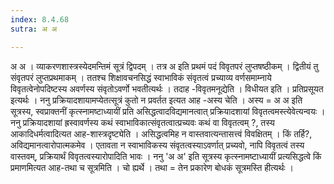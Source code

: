 ```yaml
---
index: 8.4.68
sutra: अ अ

---
```

अ अ । व्याकरणशास्त्रस्येदमन्तिमं सूत्रं द्विपदम् । तत्र अ इति प्रथमं पदं विवृतपरं लुप्तषष्ठीकम् । द्वितीयं तु संवृतपरं लुप्तप्रथमाकम् । ततश्च शिक्षावचनसिद्धं स्वाभाविकं संवृतत्वं प्रच्याव्य वर्णसमाम्नाये विवृतत्वेनोपदिष्टस्य अवर्णस्य संवृतोऽवर्णो भवतीत्यर्थः । तदाह -विवृतमनूद्येति । विधीयत इति । प्रतिप्रसूयत इत्यर्थः । ननु प्रक्रियादशायामप्येतत्सूत्रं कुतो न प्रवर्तत इत्यत आह -अस्य चेति । अस्य = अ अ इति सूत्रस्य, स्वप्राक्तनीं कृत्स्नामष्टाध्यायीं प्रति असिद्धत्वादविद्यमानत्वात् प्रक्रियादशायां विवृतत्वमस्त्येवेत्यन्वयः । ननु प्रक्रियादशायां ह्रस्वावर्णस्य कथं स्वाभाविकात्संवृतत्वात्प्रच्यवः कथं वा विवृतत्वम् ?, तस्य आकादिधर्मत्वादित्यत आह-शास्त्रदृष्ट्येति । असिद्धत्वमिह न वास्तवात्यन्तासत्त्वं विवक्षितम् । किं तर्हि?, अविद्यमानत्वारोपात्मकमेव । एतावता न स्वाभाविकस्य संवृतत्वस्याऽवर्णात् प्रच्यवो, नापि विवृतत्वं तस्य वास्तवम्, प्रक्रियार्थं विवृतत्वस्यारोपादिति भावः । ननु 'अ अ' इति सूत्रस्य कृत्स्नामष्टाध्यायीं प्रत्यसिद्धत्वे किं प्रमाणमित्यत आह-तथा च सूत्रमिति । चो ह्यर्थे । तथा = तेन प्रकारेण बोधकं सूत्रमस्ति हीत्यर्थः ।
